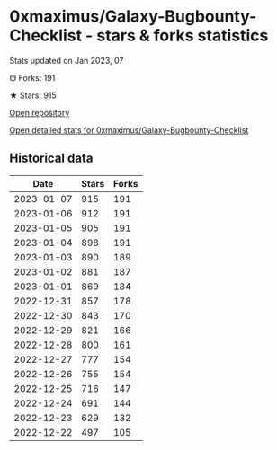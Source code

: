 # 0xmaximus/Galaxy-Bugbounty-Checklist - stars & forks statistics

Stats updated on Jan 2023, 07

☋ Forks: 191

★ Stars: 915

[Open repository](https://github.com/0xmaximus/Galaxy-Bugbounty-Checklist)

[Open detailed stats for 0xmaximus/Galaxy-Bugbounty-Checklist](https://reviewgithub.com/rep/0xmaximus/Galaxy-Bugbounty-Checklist)

## Historical data
| Date | Stars | Forks |
|------|-------|-------|
| 2023-01-07 | 915 | 191 | 
| 2023-01-06 | 912 | 191 | 
| 2023-01-05 | 905 | 191 | 
| 2023-01-04 | 898 | 191 | 
| 2023-01-03 | 890 | 189 | 
| 2023-01-02 | 881 | 187 | 
| 2023-01-01 | 869 | 184 | 
| 2022-12-31 | 857 | 178 | 
| 2022-12-30 | 843 | 170 | 
| 2022-12-29 | 821 | 166 | 
| 2022-12-28 | 800 | 161 | 
| 2022-12-27 | 777 | 154 | 
| 2022-12-26 | 755 | 154 | 
| 2022-12-25 | 716 | 147 | 
| 2022-12-24 | 691 | 144 | 
| 2022-12-23 | 629 | 132 | 
| 2022-12-22 | 497 | 105 | 

